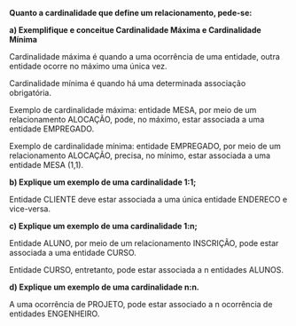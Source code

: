 **Quanto a cardinalidade que define um relacionamento, pede-se:**

**a) Exemplifique e conceitue Cardinalidade Máxima e Cardinalidade Mínima**

Cardinalidade máxima é quando a uma ocorrência de uma entidade, outra entidade ocorre no máximo uma única vez.

Cardinalidade mínima é quando há uma determinada associação obrigatória.

Exemplo de cardinalidade máxima: entidade MESA, por meio de um relacionamento ALOCAÇÃO, pode, no máximo, estar associada a uma entidade EMPREGADO.

Exemplo de cardinalidade mínima: entidade EMPREGADO, por meio de um relacionamento ALOCAÇÃO, precisa, no mínimo, estar associada a uma entidade MESA (1,1). 

**b) Explique um exemplo de uma cardinalidade 1:1;**

Entidade CLIENTE deve estar associada a uma única entidade ENDERECO e vice-versa.

**c) Explique um exemplo de uma cardinalidade 1:n;**

Entidade ALUNO, por meio de um relacionamento INSCRIÇÃO, pode estar associada a uma entidade CURSO.

Entidade CURSO, entretanto, pode estar associada a n entidades ALUNOS.

**d) Explique um exemplo de uma cardinalidade n:n.**

A uma ocorrência de PROJETO, pode estar associado a n ocorrência de entidades ENGENHEIRO. 
